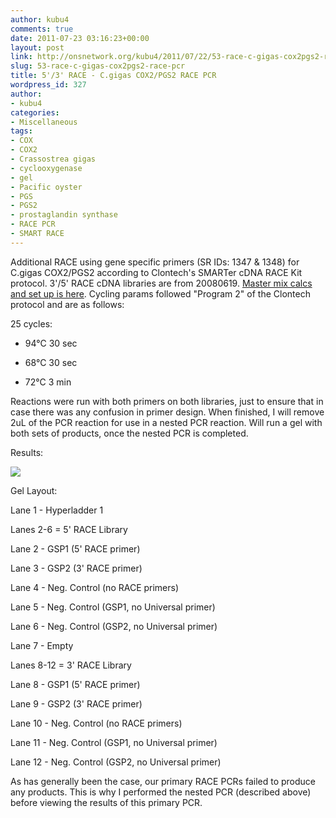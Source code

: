 ```yaml
---
author: kubu4
comments: true
date: 2011-07-23 03:16:23+00:00
layout: post
link: http://onsnetwork.org/kubu4/2011/07/22/53-race-c-gigas-cox2pgs2-race-pcr/
slug: 53-race-c-gigas-cox2pgs2-race-pcr
title: 5'/3' RACE - C.gigas COX2/PGS2 RACE PCR
wordpress_id: 327
author:
- kubu4
categories:
- Miscellaneous
tags:
- COX
- COX2
- Crassostrea gigas
- cyclooxygenase
- gel
- Pacific oyster
- PGS
- PGS2
- prostaglandin synthase
- RACE PCR
- SMART RACE
---
```


Additional RACE using gene specific primers (SR IDs: 1347 & 1348) for C.gigas COX2/PGS2 according to Clontech's SMARTer cDNA RACE Kit protocol. 3'/5' RACE cDNA libraries are from 20080619. [Master mix calcs and set up is here](http://eagle.fish.washington.edu/Arabidopsis/Notebook%20Workup%20Files/20110722-01.jpg). Cycling params followed "Program 2" of the Clontech protocol and are as follows:

25 cycles:




    
  * 94°C 30 sec

    
  * 68°C 30 sec

    
  * 72°C 3 min



Reactions were run with both primers on both libraries, just to ensure that in case there was any confusion in primer design. When finished, I will remove 2uL of the PCR reaction for use in a nested PCR reaction. Will run a gel with both sets of products, once the nested PCR is completed.

Results:

![](http://eagle.fish.washington.edu/Arabidopsis/20110725-01%20Gel.jpg)

Gel Layout:

Lane 1 - Hyperladder 1

Lanes 2-6 = 5' RACE Library

Lane 2 - GSP1 (5' RACE primer)

Lane 3 - GSP2 (3' RACE primer)

Lane 4 - Neg. Control (no RACE primers)

Lane 5 - Neg. Control (GSP1, no Universal primer)

Lane 6 - Neg. Control (GSP2, no Universal primer)

Lane 7 - Empty

Lanes 8-12 = 3' RACE Library

Lane 8 - GSP1 (5' RACE primer)

Lane 9 - GSP2 (3' RACE primer)

Lane 10 - Neg. Control (no RACE primers)

Lane 11 - Neg. Control (GSP1, no Universal primer)

Lane 12 - Neg. Control (GSP2, no Universal primer)

As has generally been the case, our primary RACE PCRs failed to produce any products. This is why I performed the nested PCR (described above) before viewing the results of this primary PCR.
